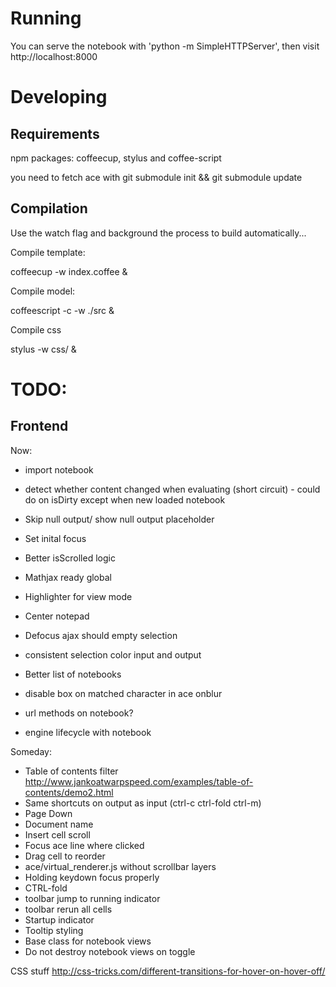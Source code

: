 Running
=======

You can serve the notebook with 'python -m SimpleHTTPServer', then visit http://localhost:8000


Developing
==========

Requirements
------------

npm packages: coffeecup, stylus and coffee-script

you need to fetch ace with git submodule init && git submodule update

Compilation
-----------

Use the watch flag and background the process to build automatically...

Compile template: 
  
  coffeecup -w index.coffee &

Compile model: 

  coffeescript -c -w ./src &

Compile css
  
  stylus -w css/ &
  

TODO: 
=====

Frontend
--------

Now:

* import notebook


* detect whether content changed when evaluating (short circuit) - could do on isDirty except when
new loaded notebook 
* Skip null output/ show null output placeholder
* Set inital focus
* Better isScrolled logic
* Mathjax ready global 
* Highlighter for view mode
* Center notepad
* Defocus ajax should empty selection
* consistent selection color input and output
* Better list of notebooks
* disable box on matched character in ace onblur
* url methods on notebook?
* engine lifecycle with notebook


Someday: 
* Table of contents filter  http://www.jankoatwarpspeed.com/examples/table-of-contents/demo2.html
* Same shortcuts on output as input (ctrl-c ctrl-fold ctrl-m)
* Page Down
* Document name
* Insert cell scroll
* Focus ace line where clicked
* Drag cell to reorder
* ace/virtual_renderer.js without scrollbar layers
* Holding keydown focus properly 
* CTRL-fold
* toolbar jump to running indicator
* toolbar rerun all cells
* Startup indicator
* Tooltip styling
* Base class for notebook views
* Do not destroy notebook views on toggle


CSS stuff http://css-tricks.com/different-transitions-for-hover-on-hover-off/

